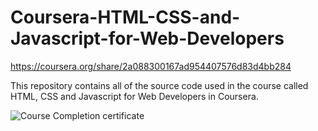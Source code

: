 # Coursera-HTML-CSS-and-Javascript-for-Web-Developers

https://coursera.org/share/2a088300167ad954407576d83d4bb284

This repository contains all of the source code used in the course called HTML, CSS and Javascript for Web Developers in Coursera.

![Course Completion certificate](https://https://github.com/vsbrall143/coursera/blob/main/certificate.png)
